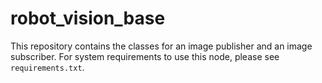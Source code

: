 # robot_vision_base

This repository contains the classes for an image publisher and an image subscriber.
For system requirements to use this node, please see `requirements.txt`.
